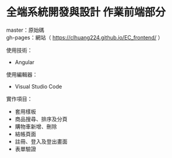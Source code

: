 
# 全端系統開發與設計 作業前端部分

master：原始碼  
gh-pages：網站（ https://clhuang224.github.io/EC_frontend/ ）  

使用技術：
* Angular

使用編輯器：
* Visual Studio Code

實作項目：

* 套用樣板
* 商品搜尋、排序及分頁
* 購物車新增、刪除
* 結帳頁面
* 註冊、登入及登出畫面
* 表單驗證
